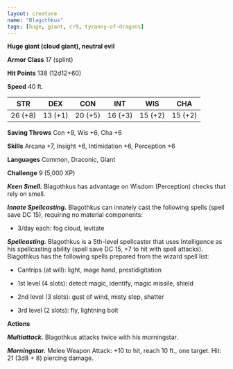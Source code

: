 ```yaml
---
layout: creature
name: "Blagothkus"
tags: [huge, giant, cr9, tyranny-of-dragons]
---
```


**Huge giant (cloud giant), neutral evil**

**Armor Class** 17 (splint)

**Hit Points** 138 (12d12+60)

**Speed** 40 ft.

|   STR   |   DEX   |   CON   |   INT   |   WIS   |   CHA   |
|:-----:|:-----:|:-----:|:-----:|:-----:|:-----:|
| 26 (+8) | 13 (+1) | 20 (+5) | 16 (+3) | 15 (+2) | 15 (+2) |

**Saving Throws** Con +9, Wis +6, Cha +6

**Skills** Arcana +7, Insight +6, Intimidation +6, Perception +6

**Languages** Common, Draconic, Giant

**Challenge** 9 (5,000 XP)

***Keen Smell.*** Blagothkus has advantage on Wisdom (Perception) checks that rely on smell.

***Innate Spellcasting.*** Blagothkus can innately cast the following spells (spell save DC 15), requiring no material components:

* 3/day each: fog cloud, levitate

***Spellcasting.*** Blagothkus is a 5th-level spellcaster that uses Intelligence as his spellcasting ability (spell save DC 15, +7 to hit with spell attacks). Blagothkus has the following spells prepared from the wizard spell list:

* Cantrips (at will): light, mage hand, prestidigitation

* 1st level (4 slots): detect magic, identify, magic missile, shield

* 2nd level (3 slots): gust of wind, misty step, shatter

* 3rd level (2 slots): fly, lightning bolt

**Actions**

***Multiattack.*** Blagothkus attacks twice with his morningstar.

***Morningstar.*** Melee Weapon Attack: +10 to hit, reach 10 ft., one target. Hit: 21 (3d8 + 8) piercing damage.

